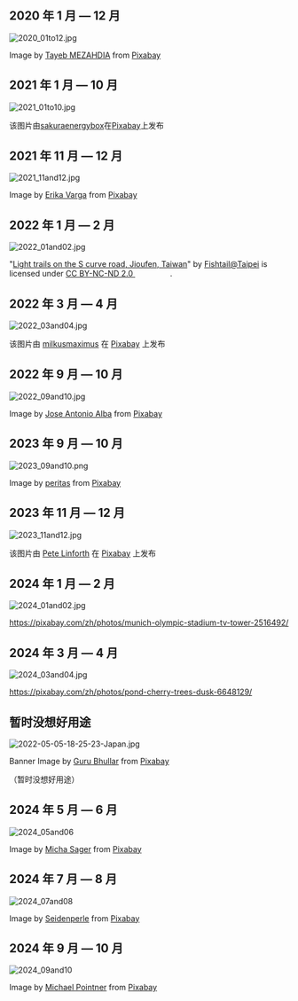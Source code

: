 ## 2020 年 1 月 — 12 月

![2020_01to12.jpg](./2020_01to12.jpg)

Image by <a href="https://pixabay.com/users/tayebmezahdia-4194100/?utm_source=link-attribution&amp;utm_medium=referral&amp;utm_campaign=image&amp;utm_content=3174729">Tayeb MEZAHDIA</a> from <a href="https://pixabay.com//?utm_source=link-attribution&amp;utm_medium=referral&amp;utm_campaign=image&amp;utm_content=3174729">Pixabay</a>

## 2021 年 1 月 — 10 月

![2021_01to10.jpg](./2021_01to10.jpg)

该图片由<a href="https://pixabay.com/users/sakuraenergybox-13057402/?utm_source=link-attribution&amp;utm_medium=referral&amp;utm_campaign=image&amp;utm_content=4435618">sakuraenergybox</a>在<a href="https://pixabay.com//?utm_source=link-attribution&amp;utm_medium=referral&amp;utm_campaign=image&amp;utm_content=4435618">Pixabay</a>上发布

## 2021 年 11 月 — 12 月

![2021_11and12.jpg](./2021_11and12.jpg)

Image by <a href="https://pixabay.com/users/akirevarga-8968314/?utm_source=link-attribution&amp;utm_medium=referral&amp;utm_campaign=image&amp;utm_content=4382169">Erika Varga</a> from <a href="https://pixabay.com//?utm_source=link-attribution&amp;utm_medium=referral&amp;utm_campaign=image&amp;utm_content=4382169">Pixabay</a>

## 2022 年 1 月 — 2 月

![2022_01and02.jpg](./2022_01and02.jpg)

"<a target="_blank" rel="noopener noreferrer" href="https://www.flickr.com/photos/16585777@N00/527118287">Light trails on the S curve road, Jioufen, Taiwan</a>" by <a target="_blank" rel="noopener noreferrer" href="https://www.flickr.com/photos/16585777@N00">Fishtail@Taipei</a> is licensed under <a target="_blank" rel="noopener noreferrer" href="https://creativecommons.org/licenses/by-nc-nd/2.0/?ref=openverse">CC BY-NC-ND 2.0 <img src="https://mirrors.creativecommons.org/presskit/icons/cc.svg" style="height: 1em; margin-right: 0.125em; display: inline;"></img><img src="https://mirrors.creativecommons.org/presskit/icons/by.svg" style="height: 1em; margin-right: 0.125em; display: inline;"></img><img src="https://mirrors.creativecommons.org/presskit/icons/nc.svg" style="height: 1em; margin-right: 0.125em; display: inline;"></img><img src="https://mirrors.creativecommons.org/presskit/icons/nd.svg" style="height: 1em; margin-right: 0.125em; display: inline;"></img></a>.

## 2022 年 3 月 — 4 月

![2022_03and04.jpg](./2022_03And04.jpg)

该图片由 <a href="https://pixabay.com/users/milkusmaximus-2484704/?utm_source=link-attribution&amp;utm_medium=referral&amp;utm_campaign=image&amp;utm_content=5759458">milkusmaximus</a> 在 <a href="https://pixabay.com/?utm_source=link-attribution&amp;utm_medium=referral&amp;utm_campaign=image&amp;utm_content=5759458">Pixabay</a> 上发布

## 2022 年 9 月 — 10 月

![2022_09and10.jpg](./2022_09And10.jpg)

Image by <a href="https://pixabay.com/users/josealbafotos-1624766/?utm_source=link-attribution&amp;utm_medium=referral&amp;utm_campaign=image&amp;utm_content=1076307">Jose Antonio Alba</a> from <a href="https://pixabay.com//?utm_source=link-attribution&amp;utm_medium=referral&amp;utm_campaign=image&amp;utm_content=1076307">Pixabay</a>

## 2023 年 9 月 — 10 月

![2023_09and10.png](./2023_09and10.png)

Image by <a href="https://pixabay.com/users/peritas-1414940/?utm_source=link-attribution&amp;utm_medium=referral&amp;utm_campaign=image&amp;utm_content=950730">peritas</a> from <a href="https://pixabay.com/?utm_source=link-attribution&amp;utm_medium=referral&amp;utm_campaign=image&amp;utm_content=950730">Pixabay</a>

## 2023 年 11 月 — 12 月


![2023_11and12.jpg](./2023_11and12.jpg)

该图片由 <a href="https://pixabay.com/zh/users/thedigitalartist-202249/?utm_source=link-attribution&utm_medium=referral&utm_campaign=image&utm_content=3866609">Pete Linforth</a> 在 <a href="https://pixabay.com/zh//?utm_source=link-attribution&utm_medium=referral&utm_campaign=image&utm_content=3866609">Pixabay</a> 上发布

## 2024 年 1 月 — 2 月

![2024_01and02.jpg](./2024_01and02.jpg)

https://pixabay.com/zh/photos/munich-olympic-stadium-tv-tower-2516492/

## 2024 年 3 月 — 4 月

![2024_03and04.jpg](./2024_03and04.jpg)

https://pixabay.com/zh/photos/pond-cherry-trees-dusk-6648129/

## 暂时没想好用途

![2022-05-05-18-25-23-Japan.jpg](./2022-05-05-18-25-23-Japan.jpg)

Banner Image by <a href="https://pixabay.com/users/leonpendragon-17527139/?utm_source=link-attribution&amp;utm_medium=referral&amp;utm_campaign=image&amp;utm_content=6805531">Guru Bhullar</a> from <a href="https://pixabay.com/?utm_source=link-attribution&amp;utm_medium=referral&amp;utm_campaign=image&amp;utm_content=6805531">Pixabay</a> 

（暂时没想好用途）

## 2024 年 5 月 — 6 月

![2024_05and06](./2024_05and06.jpg)

Image by <a href="https://pixabay.com/users/michasager-6459346/?utm_source=link-attribution&utm_medium=referral&utm_campaign=image&utm_content=2755858">Micha Sager</a> from <a href="https://pixabay.com//?utm_source=link-attribution&utm_medium=referral&utm_campaign=image&utm_content=2755858">Pixabay</a>



## 2024 年 7 月 — 8 月

![2024_07and08](./2024_07and08.png)

Image by <a href="https://pixabay.com/users/seidenperle-41220675/?utm_source=link-attribution&utm_medium=referral&utm_campaign=image&utm_content=8750430">Seidenperle</a> from <a href="https://pixabay.com/illustrations/ai-generated-summer-vacation-beach-8750430/?utm_source=link-attribution&utm_medium=referral&utm_campaign=image&utm_content=8750430">Pixabay</a>



## 2024 年 9 月 — 10 月


![2024_09and10](/2024_09and10.jpg)

Image by <a href="https://pixabay.com/users/michael_pointner-28601164/?utm_source=link-attribution&utm_medium=referral&utm_campaign=image&utm_content=8026468">Michael Pointner</a> from <a href="https://pixabay.com/photos/agriculture-field-farming-farmer-8026468/">Pixabay</a>